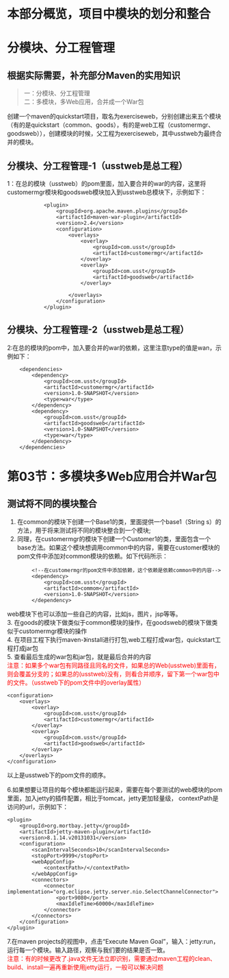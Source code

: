# 本部分概览，项目中模块的划分和整合
# 分模块、分工程管理
## 根据实际需要，补充部分Maven的实用知识
>一：分模块、分工程管理  
>二：多模块，多Web应用，合并成一个War包

创建一个maven的quickstart项目，取名为exerciseweb，分别创建出来五个模块（有的是quickstart（common、goods），有的是web工程（customermgr、goodsweb）），创建模块的时候，父工程为exerciseweb，其中usstweb为最终合并的模块。
## 分模块、分工程管理-1（usstweb是总工程）
1：在总的模块（usstweb）的pom里面，加入要合并的war的内容，这里将customermgr模块和goodsweb模块加入到usstweb总模块下，示例如下：

                <plugin>
                    <groupId>org.apache.maven.plugins</groupId>
                    <artifactId>maven-war-plugin</artifactId>
                    <version>2.4</version>
                    <configuration>
                        <overlays>
                            <overlay>
                                <groupId>com.usst</groupId>
                                <artifactId>customermgr</artifactId>
                            </overlay>
                            <overlay>
                                <groupId>com.usst</groupId>
                                <artifactId>goodsweb</artifactId>
                            </overlay>

                        </overlays>
                    </configuration>
                </plugin>


## 分模块、分工程管理-2（usstweb是总工程）
2:在总的模块的pom中，加入要合并的war的依赖，这里注意type的值是wan，示例如下： 
 
	    <dependencies>
	        <dependency>
	            <groupId>com.usst</groupId>
	            <artifactId>customermgr</artifactId>
	            <version>1.0-SNAPSHOT</version>
	            <type>war</type>
	        </dependency>
	        <dependency>
	            <groupId>com.usst</groupId>
	            <artifactId>goodsweb</artifactId>
	            <version>1.0-SNAPSHOT</version>
	            <type>war</type>
	        </dependency>
		</dependencies>
# 第03节：多模块多Web应用合并War包
## 测试将不同的模块整合
1. 在common的模块下创建一个Base1的类，里面提供一个base1（String s）的方法，用于将来测试将不同的模块整合到一个模块;  
2. 同理，在customermgr的模块下创建一个Customer1的类，里面包含一个base方法。如果这个模块想调用common中的内容，需要在customer模块的pom文件中添加对common模块的依赖。如下代码所示：

```
        <!--在customermgr的pom文件中添加依赖，这个依赖是依赖common中的内容-->
        <dependency>
            <groupId>com.usst</groupId>
            <artifactId>commom</artifactId>
            <version>1.0-SNAPSHOT</version>
        </dependency>
```

web模块下也可以添加一些自己的内容，比如js，图片，jsp等等。  
3. 在goods的模块下做类似于common模块的操作，在goodsweb的模块下做类似于customermgr模块的操作  
4. 在项目工程下执行maven-》install进行打包,web工程打成war包，quickstart工程打成jar包  
5. 查看最后生成的war包和jar包，就是最后合并的内容  
<font color="red">注意：如果多个war包有同路径且同名的文件，如果总的Web(usstweb)里面有，则会覆盖分支的；如果总的(usstweb)没有，则看合并顺序，留下第一个war包中的文件。（usstweb下的pom文件中的overlay属性）</font>

```
<configuration>  
    <overlays>  
        <overlay>
            <groupId>com.usst</groupId>
            <artifactId>customermgr</artifactId>
        </overlay>
        <overlay>
            <groupId>com.usst</groupId>
            <artifactId>goodsweb</artifactId>
        </overlay>
    </overlays>
</configuration>
```
以上是usstweb下的pom文件的顺序。  

6.如果想要让项目的每个模块都能运行起来，需要在每个要测试的web模块的pom里面，加入jetty的插件配置，相比于tomcat，jetty更加轻量级，
contextPath是访问的url，示例如下：

```
<plugin>
    <groupId>org.mortbay.jetty</groupId>
    <artifactId>jetty-maven-plugin</artifactId>
    <version>8.1.14.v20131031</version>
    <configuration>
        <scanIntervalSeconds>10</scanIntervalSeconds>
        <stopPort>9999</stopPort>
        <webAppConfig>
            <contextPath>/</contextPath>
        </webAppConfig>
        <connectors>
            <connector implementation="org.eclipse.jetty.server.nio.SelectChannelConnector">
                <port>9080</port>
                <maxIdleTime>60000</maxIdleTime>
            </connector>
        </connectors>
    </configuration>
</plugin>
```

7.在maven projects的视图中，点击“Execute Maven Goal”，输入：jetty:run，运行每一个模块。输入路径，观察与我们要的结果是否一致。  
<font color="red">注意：有的时候更改了.java文件无法立即识别，需要通过maven工程的clean、build、install一遍再重新使用jetty运行，一般可以解决问题</font>